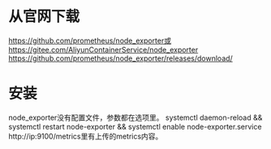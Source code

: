 # 从官网下载
https://github.com/prometheus/node_exporter或https://gitee.com/AliyunContainerService/node_exporter
https://github.com/prometheus/node_exporter/releases/download/

# 安装
node_exporter没有配置文件，参数都在选项里。
systemctl daemon-reload && systemctl restart node-exporter && systemctl enable node-exporter.service
http://ip:9100/metrics里有上传的metrics内容。
